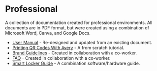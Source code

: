 # Professional  
A collection of documentation created for professional environments. All documents are in PDF format, but were created using a combination of Microsoft Word, Canva, and Google Docs.  

* [User Manual](./assets/docs/usermanual.pdf) - Re-designed and updated from an existing document.  
* [Printing QR Codes With Avery](./assets/docs/printingqrcodes.pdf) - A from scratch tutorial.
* [Brand Guidelines](https://drive.google.com/file/d/1uIPKDY40qGF1eDY37S7Ur6sxMyn7vCYv/view?usp=sharing) - Created in collaboration with a co-worker.
* [FAQ](./assets/docs/faq.pdf) - Created in collaboration with a co-worker.
* [Smart Locker Guide](./assets/docs/smartlocker.pdf) - A combination software/hardware guide.
